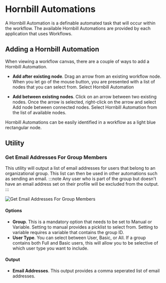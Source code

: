 # Hornbill Automations
A Hornbill Automation is a definable automated task that will occur within the workflow. The available Hornbill Automations are provided by each application that uses Workflows.

## Adding a Hornbill Automation
When viewing a workflow canvas, there are a couple of ways to add a Hornbill Automation.

* **Add after existing node**. Drag an arrow from an existing workflow node. When you let go of the mouse button, you are presented with a list of nodes that you can select from. Select Hornbill Automation

* **Add between existing nodes**. Click on an arrow between two existing nodes. Once the arrow is selected, right-click on the arrow and select Add node between connected nodes. Select Hornbill Automation from the list of available nodes.

Hornbill Automations can be easily identified in a workflow as a light blue rectangular node.

## Utility
### Get Email Addresses For Group Members
This utility will output a list of email addresses for users that belong to an organizational group. This list can then be used in other automations such as sending an email.
:::note
Any user who is part of the group but doesn't have an email address set on their profile will be excluded from the output.
:::

![Get Email Addresses For Group Members](/_books/esp-config/images/workflow-utility-get-group-email-addresses.png)

#### Options
* **Group**. This is a mandatory option that needs to be set to Manual or Variable.  Setting to manual provides a picklist to select from.  Setting to variable requires a variable that contains the group ID.
* **User Type**.  You can select between User, Basic, or All.  If a group contains both Full and Basic users, this will allow you to be selective of which user type you want to include.

#### Output
* **Email Addresses**. This output provides a comma seperated list of email addresses.
